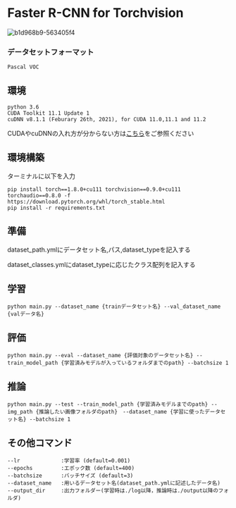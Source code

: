 # Faster R-CNN for Torchvision

![b1d968b9-563405f4](https://user-images.githubusercontent.com/63311737/165238247-60c27db4-b3d7-46a1-9e31-a8513c4e088f.jpg)


### データセットフォーマット
```
Pascal VOC
```

## 環境
```
python 3.6
CUDA Toolkit 11.1 Update 1
cuDNN v8.1.1 (Feburary 26th, 2021), for CUDA 11.0,11.1 and 11.2
```
CUDAやcuDNNの入れ方が分からない方は[こちら](https://qiita.com/ImR0305/items/196429db26abb361c919)をご参照ください

## 環境構築

ターミナルに以下を入力
```
pip install torch==1.8.0+cu111 torchvision==0.9.0+cu111 torchaudio==0.8.0 -f https://download.pytorch.org/whl/torch_stable.html
pip install -r requirements.txt
```




## 準備

dataset_path.ymlにデータセット名,パス,dataset_typeを記入する

dataset_classes.ymlにdataset_typeに応じたクラス配列を記入する


## 学習
```
python main.py --dataset_name {trainデータセット名} --val_dataset_name　{valデータ名}
```


## 評価
```
python main.py --eval --dataset_name {評価対象のデータセット名} --train_model_path {学習済みモデルが入っているフォルダまでのpath} --batchsize 1
```

## 推論
```
python main.py --test --train_model_path {学習済みモデルまでのpath} --img_path {推論したい画像フォルダのpath}　--dataset_name {学習に使ったデータセット名} --batchsize 1
```


## その他コマンド
```
--lr             :学習率 (default=0.001)
--epochs         :エポック数 (default=400)
--batchsize      :バッチサイズ (default=3)
--dataset_name   :用いるデータセット名(dataset_path.ymlに記述したデータ名)
--output_dir     :出力フォルダー(学習時は./log以降，推論時は./output以降のフォルダ)
```


